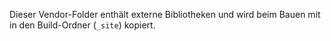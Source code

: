 Dieser Vendor-Folder enthält externe Bibliotheken und wird beim Bauen mit in den Build-Ordner (`_site`) kopiert.
